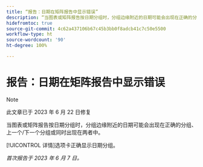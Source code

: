 ```yaml
---
title: “报告：日期在矩阵报告中显示错误”
description: “当图表或矩阵报告按日期分组时，分组边缘附近的日期可能会出现在正确的分组、上一个/下一个分组或同时出现在两者中。”
hidefromtoc: true
source-git-commit: 4c62a437106b67c45b3bb0f8adcb41c7c50e5500
workflow-type: ht
source-wordcount: '90'
ht-degree: 100%

---
```



# 报告：日期在矩阵报告中显示错误

>[!NOTE]
>
> 此文章已于 2023 年 6 月 22 日修复

当图表或矩阵报告按日期分组时，分组边缘附近的日期可能会出现在正确的分组、上一个/下一个分组或同时出现在两者中。

[!UICONTROL 详情]选项卡正确显示日期分组。

_首次报告于 2023 年 6 月 7 日。_

